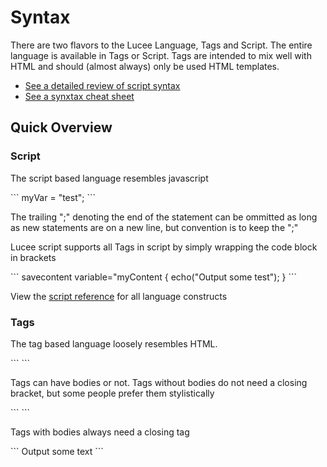 # Syntax

There are two flavors to the Lucee Language, Tags and Script. The entire language is available in Tags or Script. Tags are intended to mix well with HTML and should (almost always) only be used HTML templates.

* [See a detailed review of script syntax ](https://github.com/adamcameron/cfscript/blob/master/cfscript.md)
* [See a synxtax cheat sheet](https://rorylaitila.gitbooks.io/lucee/content/script_cheat_sheet.html)

## Quick Overview

### Script
The script based language resembles javascript 

<script src="https://gist.github.com/roryl/5817942eccef2bad2281.js?file=setting_a_variable.cfm"></script>

<noscript>
```
myVar = "test";
```
</noscript>

The trailing ";" denoting the end of the statement can be ommitted as long as new statements are on a new line, but convention is to keep the ";"

Lucee script supports all Tags in script by simply wrapping the code block in brackets

<script src="https://gist.github.com/roryl/5817942eccef2bad2281.js?file=script_tags.cfm"></script>

<noscript>
```
savecontent variable="myContent {
  echo("Output some test");
}
```
</noscript>

View the [script reference](https://rorylaitila.gitbooks.io/lucee/content/script_cheat_sheet.html) for all language constructs

### Tags 

The tag based language loosely resembles HTML.

<script src="https://gist.github.com/roryl/5817942eccef2bad2281.js?file=setting_a_variable_tag.cfm"></script>

<noscript>
```
<cfset myVar = "test">
```
</noscript>

Tags can have bodies or not. Tags without bodies do not need a closing bracket, but some people prefer them stylistically 

<script src="https://gist.github.com/roryl/5817942eccef2bad2281.js?file=optional_closing.cfm"></script>

<noscript>
```
<cfset myVar = "test" />
```
</noscript>

Tags with bodies always need a closing tag

<script src="https://gist.github.com/roryl/5817942eccef2bad2281.js?file=closing_tag_bodies.cfm"></script>

<noscript>
```
<cfsavecontent variable="myContent">
  Output some text
</cfsavecontent>
```
</noscript>

